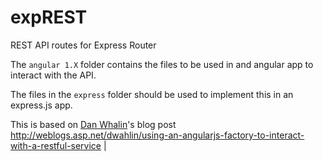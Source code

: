# expREST
REST API routes for Express Router

The `angular 1.X` folder contains the files to be used in and angular app to interact with the API.

The files in the `express` folder should be used to implement this in an express.js app. 

This is based on [Dan Whalin](https://github.com/DanWahlin)'s blog post http://weblogs.asp.net/dwahlin/using-an-angularjs-factory-to-interact-with-a-restful-service  |  

